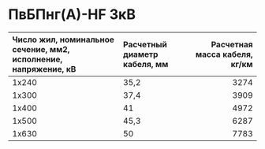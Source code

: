 # ПвБПнг(А)-HF 3кВ

| Число жил, номинальное сечение, мм2, исполнение, напряжение, кВ   | Расчетный диаметр кабеля, мм   |   Расчетная масса кабеля, кг/км |
|:------------------------------------------------------------------|:-------------------------------|--------------------------------:|
| 1х240                                                             | 35,2                           |                            3274 |
| 1х300                                                             | 37,4                           |                            3909 |
| 1х400                                                             | 41                             |                            4972 |
| 1х500                                                             | 45,3                           |                            6287 |
| 1х630                                                             | 50                             |                            7783 |